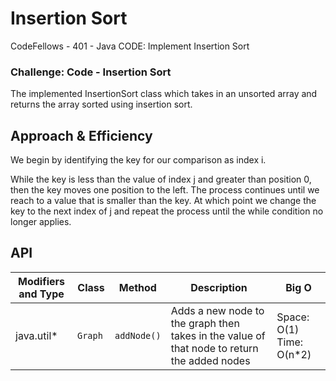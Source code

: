 # Insertion Sort
CodeFellows - 401 - Java
CODE: Implement Insertion Sort

### Challenge: Code - Insertion Sort
The implemented InsertionSort class which takes in an unsorted array and returns the array sorted using insertion sort.


## Approach & Efficiency
We begin by identifying the key for our comparison as index i.

While the key is less than the value of index j and greater than position 0, then the key moves one position to the left. The process continues until we reach to a value that is smaller than the key. At which point we change the key to the next index of j and repeat the process until the while condition no longer applies.








## API
Modifiers and Type      | Class       | Method    | Description | Big O |
|---                    | ---         | ---     |         --- | --- |
|  java.util*      |`Graph `  | `addNode()`   | Adds a new node to the graph then takes in the value of that node to return the added nodes | Space: O(1) Time: O(n*2)|

